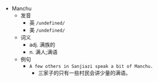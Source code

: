 - Manchu
  - 发音
    - 英 `/undefined/`
    - 美 `/undefined/`
  - 词义
    - adj. 满族的
    - n. 满人;满语
  - 例句
    - `A few others in Sanjiazi speak a bit of Manchu.`
      - 三家子的只有一些村民会讲少量的满语。

